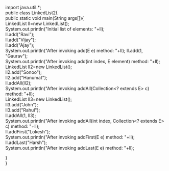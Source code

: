 import java.util.*;  
public class LinkedList2{  
 public static void main(String args[]){  
 LinkedList<String> ll=new LinkedList<String>();  
           System.out.println("Initial list of elements: "+ll);  
           ll.add("Ravi");  
           ll.add("Vijay");  
           ll.add("Ajay");  
           System.out.println("After invoking add(E e) method: "+ll);
           ll.add(1, "Gaurav");  
           System.out.println("After invoking add(int index, E element) method: "+ll);  
           LinkedList<String> ll2=new LinkedList<String>();  
           ll2.add("Sonoo");  
           ll2.add("Hanumat");  
           ll.addAll(ll2);  
           System.out.println("After invoking addAll(Collection<? extends E> c) method: "+ll);  
           LinkedList<String> ll3=new LinkedList<String>();  
           ll3.add("John");  
           ll3.add("Rahul");  
           ll.addAll(1, ll3);  
           System.out.println("After invoking addAll(int index, Collection<? extends E> c) method: "+ll);  
           ll.addFirst("Lokesh");  
           System.out.println("After invoking addFirst(E e) method: "+ll);  
           ll.addLast("Harsh");  
           System.out.println("After invoking addLast(E e) method: "+ll);  
             
 }  
}  
